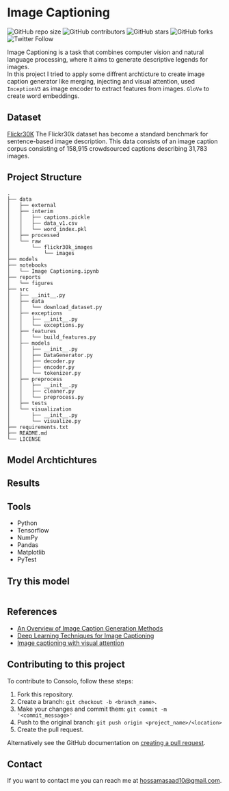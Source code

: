 # Image Captioning

![GitHub repo size](https://img.shields.io/github/repo-size/hossamasaad/Image-Captioning)
![GitHub contributors](https://img.shields.io/github/contributors/hossamasaad/Image-Captioning)
![GitHub stars](https://img.shields.io/github/stars/hossamasaad/Image-Captioning?style=social)
![GitHub forks](https://img.shields.io/github/forks/hossamasaad/Image-Captioning?style=social)
![Twitter Follow](https://img.shields.io/twitter/follow/hossamasaad10?style=social)

Image Captioning is a task that combines computer vision and natural language processing, where it aims to generate descriptive legends for images.
<br>
In this project I tried to apply some diffrent archticture to create image caption generator like merging, injecting and visual attention,
used `InceptionV3` as image encoder to extract features from images. `GloVe` to create word embeddings.

## Dataset
[Flickr30K](https://www.kaggle.com/datasets/hsankesara/flickr-image-dataset) The Flickr30k dataset has become a standard benchmark for sentence-based image description.
This data consists of an image caption corpus consisting of 158,915 crowdsourced captions describing 31,783 images.

## Project Structure
```
.
├── data
│   ├── external
│   ├── interim
│   │   ├── captions.pickle
│   │   ├── data_v1.csv
│   │   └── word_index.pkl
│   ├── processed
│   └── raw
│       └── flickr30k_images
│           └── images
├── models
├── notebooks
│   └── Image Captioning.ipynb
├── reports
│   └── figures
├── src
│   ├── __init__.py
│   ├── data
│   │   └── download_dataset.py
│   ├── exceptions
│   │   ├── __init__.py
│   │   └── exceptions.py
│   ├── features
│   │   └── build_features.py
│   ├── models
│   │   ├── __init__.py
│   │   ├── DataGenerator.py
│   │   ├── decoder.py
│   │   ├── encoder.py
│   │   └── tokenizer.py
│   ├── preprocess
│   │   ├── __init__.py
│   │   ├── cleaner.py
│   │   └── preprocess.py
│   ├── tests
│   └── visualization
│       ├── __init__.py
│       └── visualize.py
├── requirements.txt
├── README.md
└── LICENSE
```
## Model Archtichtures

## Results

## Tools
- Python
- Tensorflow
- NumPy
- Pandas
- Matplotlib
- PyTest

## Try this model
```
```

## References
- [An Overview of Image Caption Generation Methods](https://www.hindawi.com/journals/cin/2020/3062706/)
- [Deep Learning Techniques for Image Captioning](https://researchrepository.murdoch.edu.au/id/eprint/60782/1/Hossain2020.pdf)
- [Image captioning with visual attention](https://www.tensorflow.org/tutorials/text/image_captioning)

  
## Contributing to this project
To contribute to Consolo, follow these steps:

1. Fork this repository.
2. Create a branch: `git checkout -b <branch_name>`.
3. Make your changes and commit them: `git commit -m '<commit_message>'`
4. Push to the original branch: `git push origin <project_name>/<location>`
5. Create the pull request.

Alternatively see the GitHub documentation on [creating a pull request](https://help.github.com/en/github/collaborating-with-issues-and-pull-requests/creating-a-pull-request).

## Contact

If you want to contact me you can reach me at hossamasaad10@gmail.com.
